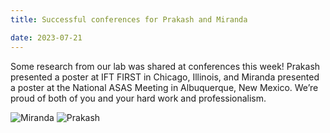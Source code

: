 ```yaml
---
title: Successful conferences for Prakash and Miranda

date: 2023-07-21
---
```


Some research from our lab was shared at conferences this week! Prakash presented a poster at IFT FIRST in Chicago, Illinois, and Miranda presented a poster at the National ASAS Meeting in Albuquerque, New Mexico. We’re proud of both of you and your hard work and professionalism.
 
<!--more-->
![Miranda](/summerconf/MirandaASAS1.jpg)
![Prakash](/summerconf/PrakashIFT2.jpg)
